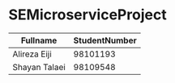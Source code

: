 # SEMicroserviceProject
| Fullname | StudentNumber|
| -------- | ------------ |
| Alireza Eiji | 98101193 |
| Shayan Talaei | 98109548 |

